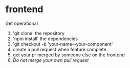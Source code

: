 # frontend

Get operational

1. 'git clone' the repository
2. 'npm install' the dependencies
3. 'git checkout -b 'your-name--your-component'
4. create a pull request when feature complete
5. get your pr merged by someone else on the frontend 
6. _Do not merge your own pull request_